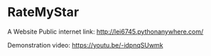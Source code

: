# RateMyStar
A Website
Public internet link: http://lei6745.pythonanywhere.com/

Demonstration video: https://youtu.be/-idpnqSUwmk
